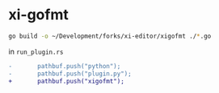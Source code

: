 # xi-gofmt

```bash
go build -o ~/Development/forks/xi-editor/xigofmt ./*.go
```

in `run_plugin.rs`

```diff
-       pathbuf.push("python");
-       pathbuf.push("plugin.py");
+       pathbuf.push("xigofmt");
```
